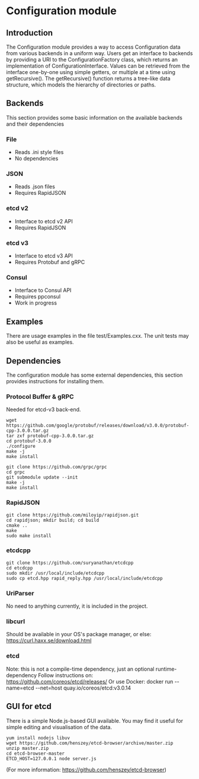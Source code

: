 # Configuration module


## Introduction
The Configuration module provides a way to access Configuration data from various backends in a uniform way. 
Users get an interface to backends by providing a URI to the ConfigurationFactory class, which returns an implementation 
of ConfigurationInterface.
Values can be retrieved from the interface one-by-one using simple getters, or multiple at a time using getRecursive().
The getRecursive() function returns a tree-like data structure, which models the hierarchy of directories or paths.


## Backends
This section provides some basic information on the available backends and their dependencies  

### File
* Reads .ini style files
* No dependencies

### JSON
* Reads .json files
* Requires RapidJSON

### etcd v2
* Interface to etcd v2 API
* Requires RapidJSON

### etcd v3
* Interface to etcd v3 API
* Requires Protobuf and gRPC 

### Consul
* Interface to Consul API
* Requires ppconsul
* Work in progress


## Examples
There are usage examples in the file test/Examples.cxx. 
The unit tests may also be useful as examples.


## Dependencies
The configuration module has some external dependencies, this section provides instructions for installing them.

### Protocol Buffer & gRPC
Needed for etcd-v3 back-end.

~~~
wget https://github.com/google/protobuf/releases/download/v3.0.0/protobuf-cpp-3.0.0.tar.gz
tar zxf protobuf-cpp-3.0.0.tar.gz
cd protobuf-3.0.0
./configure
make -j
make install
~~~

~~~
git clone https://github.com/grpc/grpc
cd grpc
git submodule update --init
make -j
make install
~~~

### RapidJSON

~~~
git clone https://github.com/miloyip/rapidjson.git
cd rapidjson; mkdir build; cd build
cmake ..
make
sudo make install
~~~

### etcdcpp

~~~
git clone https://github.com/suryanathan/etcdcpp
cd etcdcpp
sudo mkdir /usr/local/include/etcdcpp
sudo cp etcd.hpp rapid_reply.hpp /usr/local/include/etcdcpp
~~~

### UriParser
No need to anything currently, it is included in the project.

### libcurl
Should be available in your OS's package manager, or else: https://curl.haxx.se/download.html

### etcd
Note: this is not a compile-time dependency, just an optional runtime-dependency
Follow instructions on: https://github.com/coreos/etcd/releases/
Or use Docker: 
docker run --name=etcd --net=host quay.io/coreos/etcd:v3.0.14


## GUI for etcd
There is a simple Node.js-based GUI available. You may find it useful for simple editing and visualisation of the data.

~~~
yum install nodejs libuv
wget https://github.com/henszey/etcd-browser/archive/master.zip
unzip master.zip
cd etcd-browser-master
ETCD_HOST=127.0.0.1 node server.js
~~~
(For more information: https://github.com/henszey/etcd-browser)


